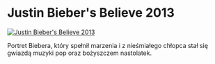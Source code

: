 Justin Bieber's Believe 2013 
=============
[![Justin Bieber's Believe 2013 ](http://vidos.pl/images/player.gif)](http://vidos.pl/justin-bieber-s-believe-2013)

 Portret Biebera, który spełnił marzenia i z nieśmiałego chłopca stał się gwiazdą muzyki pop oraz bożyszczem nastolatek.
